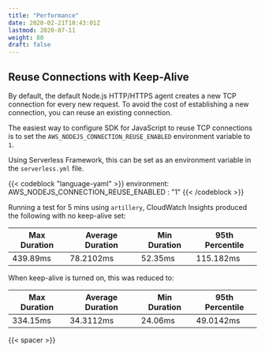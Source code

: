 ```yaml
---
title: "Performance"
date: 2020-02-21T18:43:01Z
lastmod: 2020-07-11
weight: 80
draft: false
---
```


## Reuse Connections with Keep-Alive

By default, the default Node.js HTTP/HTTPS agent creates a new TCP connection for every new request. To avoid the cost of establishing a new connection, you can reuse an existing connection.

The easiest way to configure SDK for JavaScript to reuse TCP connections is to set the `AWS_NODEJS_CONNECTION_REUSE_ENABLED` environment variable to `1`.

Using Serverless Framework, this can be set as an environment variable in the `serverless.yml` file.

{{< codeblock "language-yaml" >}}
  environment:
    AWS_NODEJS_CONNECTION_REUSE_ENABLED	: "1"
{{< /codeblock  >}}

Running a test for 5 mins using `artillery`, CloudWatch Insights produced the following with no keep-alive set:

| Max Duration  | Average Duration | Min Duration  | 95th Percentile |
| ------------- | ---------------- | ------------- | --------------- |
| 439.89ms      | 78.2102ms        | 52.35ms       | 115.182ms       |

When keep-alive is turned on, this was reduced to:

| Max Duration  | Average Duration | Min Duration  | 95th Percentile |
| ------------- | ---------------- | ------------- | --------------- |
| 334.15ms      | 34.3112ms	       | 24.06ms       | 49.0142ms       |





{{< spacer >}}